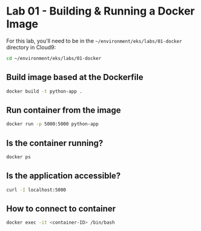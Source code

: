 # Lab 01 - Building & Running a Docker Image

For this lab, you'll need to be in the `~/environment/eks/labs/01-docker` directory in Cloud9:

```bash
cd ~/environment/eks/labs/01-docker
```

## Build image based at the Dockerfile

```bash
docker build -t python-app .
```

## Run container from the image

```bash
docker run -p 5000:5000 python-app
```

## Is the container running? 

```bash
docker ps
```

## Is the application accessible? 

```bash
curl -I localhost:5000
```

## How to connect to container 

```bash
docker exec -it <container-ID> /bin/bash
```
